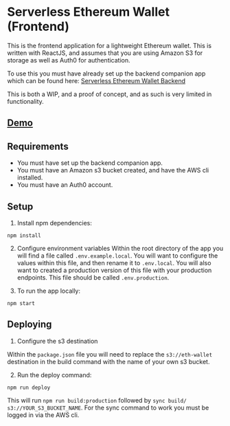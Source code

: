 # Serverless Ethereum Wallet (Frontend)
This is the frontend application for a lightweight Ethereum wallet. This is written with ReactJS, and assumes that you are using Amazon S3 for storage as well as Auth0 for authentication. 

To use this you must have already set up the backend companion app which can be found here: [Serverless Ethereum Wallet Backend](https://github.com/seanvm/Serverless-Ethereum-Wallet-Backend)

This is both a WIP, and a proof of concept, and as such is very limited in functionality.

## [Demo](http://eth-wallet.s3-website-us-west-2.amazonaws.com/)

## Requirements
- You must have set up the backend companion app.
- You must have an Amazon s3 bucket created, and have the AWS cli installed.
- You must have an Auth0 account.

## Setup

1. Install npm dependencies:
```
npm install
```
2. Configure environment variables
Within the root directory of the app you will find a file called `.env.example.local`. You will want to configure the values within this file, and then rename it to `.env.local`. You will also want to created a production version of this file with your production endpoints. This file should be called `.env.production`.

3. To run the app locally:
```
npm start
```

## Deploying

1. Configure the s3 destination

Within the `package.json` file you will need to replace the `s3://eth-wallet` destination in the build command with the name of your own s3 bucket.

2. Run the deploy command:
```
npm run deploy
```
This will run `npm run build:production` followed by `sync build/ s3://YOUR_S3_BUCKET_NAME`. For the sync command to work you must be logged in via the AWS cli.
